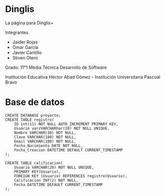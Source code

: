 # Dinglis
La página para Dinglis+

Integrantes
- Jaider Rojas
- Omar García
- Javier Cantillo
- Stiven Otero

Grado: 11°1 Media Técnica Desarrollo de Software

Institución Educativa Héctor Abad Gómez -
Institución Universitaria Pascual Bravo


# Base de datos



```mysql
CREATE DATABASE proyecto;
CREATE TABLE registro(
	ID int(11) NOT NULL AUTO_INCREMENT PRIMARY KEY,
	Usuario varcVARCHARhar(20) NOT NULL UNIQUE,
	Nombre VARCHAR(30) NOT NULL,
	Clave VARCHAR(100) NOT NULL,
	Email VARCHAR(100) NOT NULL,
	Fecha_Nacimiento DATE NOT NULL,
	Fecha_Creacion DATETIME DEFAULT CURRENT_TIMESTAMP
);

CREATE TABLE calificacion(
	Usuario VARCHAR(20) NOT NULL UNIQUE,
	PRIMARY KEY(Usuario),
	FOREIGN KEY (Usuario) REFERENCES registro(Usuario),
	Calificacion INT(2) NOT NULL,
	Fecha DATETIME DEFAULT CURRENT_TIMESTAMP
);
```